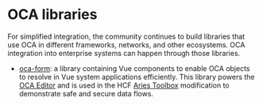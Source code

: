 # OCA libraries

For simplified integration, the community continues to build libraries that use
OCA in different frameworks, networks, and other ecosystems. OCA integration
into enterprise systems can happen through those libraries.

- [oca-form](https://github.com/THCLab/oca-form): a library containing Vue
  components to enable OCA objects to resolve in Vue system applications
  efficiently. This library powers the [OCA
  Editor](https://editor.oca.argo.colossi.network/) and is used in the HCF
  [Aries Toolbox](https://github.com/THCLab/tda-web-client) modification to
  demonstrate safe and secure data flows.

